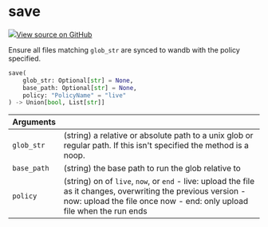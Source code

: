 # save



[![](https://www.tensorflow.org/images/GitHub-Mark-32px.png)View source on GitHub](https://www.github.com/wandb/client/tree/latest/wandb/sdk/wandb_run.py#L1593-L1622)



Ensure all files matching `glob_str` are synced to wandb with the policy specified.

```python
save(
    glob_str: Optional[str] = None,
    base_path: Optional[str] = None,
    policy: "PolicyName" = "live"
) -> Union[bool, List[str]]
```





| Arguments |  |
| :--- | :--- |
|  `glob_str` |  (string) a relative or absolute path to a unix glob or regular path. If this isn't specified the method is a noop. |
|  `base_path` |  (string) the base path to run the glob relative to |
|  `policy` |  (string) on of `live`, `now`, or `end` - live: upload the file as it changes, overwriting the previous version - now: upload the file once now - end: only upload file when the run ends |

